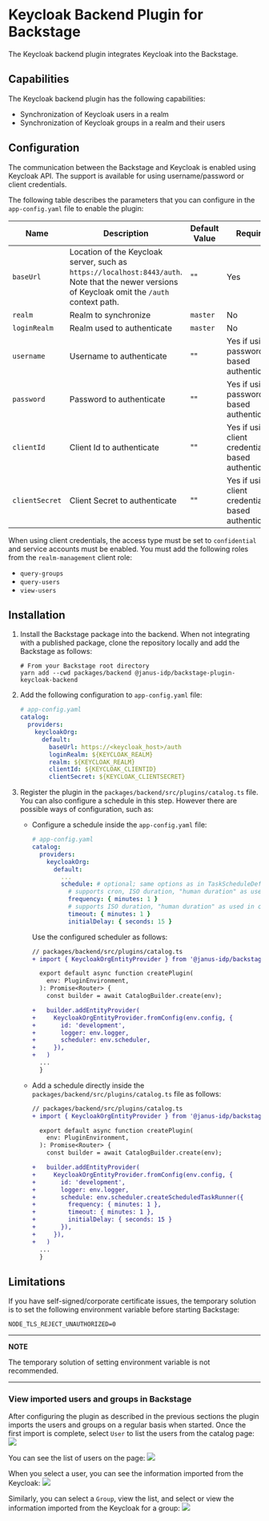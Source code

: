 # Keycloak Backend Plugin for Backstage

The Keycloak backend plugin integrates Keycloak into the Backstage.

## Capabilities

The Keycloak backend plugin has the following capabilities:

- Synchronization of Keycloak users in a realm
- Synchronization of Keycloak groups in a realm and their users

## Configuration

The communication between the Backstage and Keycloak is enabled using Keycloak API. The support is available for using username/password or client credentials.

The following table describes the parameters that you can configure in the `app-config.yaml` file to enable the plugin:

| Name           | Description                                                                                                                                     | Default Value | Required                                             |
| -------------- | ----------------------------------------------------------------------------------------------------------------------------------------------- | ------------- | ---------------------------------------------------- |
| `baseUrl`      | Location of the Keycloak server, such as `https://localhost:8443/auth`. Note that the newer versions of Keycloak omit the `/auth` context path. | ""            | Yes                                                  |
| `realm`        | Realm to synchronize                                                                                                                            | `master`      | No                                                   |
| `loginRealm`   | Realm used to authenticate                                                                                                                      | `master`      | No                                                   |
| `username`     | Username to authenticate                                                                                                                        | ""            | Yes if using password based authentication           |
| `password`     | Password to authenticate                                                                                                                        | ""            | Yes if using password based authentication           |
| `clientId`     | Client Id to authenticate                                                                                                                       | ""            | Yes if using client credentials based authentication |
| `clientSecret` | Client Secret to authenticate                                                                                                                   | ""            | Yes if using client credentials based authentication |

When using client credentials, the access type must be set to `confidential` and service accounts must be enabled. You must add the following roles from the `realm-management` client role:

- `query-groups`
- `query-users`
- `view-users`

## Installation

1. Install the Backstage package into the backend. When not integrating with a published package, clone the repository locally and add the Backstage as follows:

   ```shell
   # From your Backstage root directory
   yarn add --cwd packages/backend @janus-idp/backstage-plugin-keycloak-backend
   ```

2. Add the following configuration to `app-config.yaml` file:

   ```yaml
   # app-config.yaml
   catalog:
     providers:
       keycloakOrg:
         default:
           baseUrl: https://<keycloak_host>/auth
           loginRealm: ${KEYCLOAK_REALM}
           realm: ${KEYCLOAK_REALM}
           clientId: ${KEYCLOAK_CLIENTID}
           clientSecret: ${KEYCLOAK_CLIENTSECRET}
   ```

3. Register the plugin in the `packages/backend/src/plugins/catalog.ts` file. You can also configure a schedule in this step. However there are possible ways of configuration, such as:

   - Configure a schedule inside the `app-config.yaml` file:

     ```yaml
     # app-config.yaml
     catalog:
       providers:
         keycloakOrg:
           default:
             ...
             schedule: # optional; same options as in TaskScheduleDefinition
               # supports cron, ISO duration, "human duration" as used in code
               frequency: { minutes: 1 }
               # supports ISO duration, "human duration" as used in code
               timeout: { minutes: 1 }
               initialDelay: { seconds: 15 }
     ```

     Use the configured scheduler as follows:

     ```diff
     // packages/backend/src/plugins/catalog.ts
     + import { KeycloakOrgEntityProvider } from '@janus-idp/backstage-plugin-keycloak-backend';

       export default async function createPlugin(
         env: PluginEnvironment,
       ): Promise<Router> {
         const builder = await CatalogBuilder.create(env);

     +   builder.addEntityProvider(
     +     KeycloakOrgEntityProvider.fromConfig(env.config, {
     +       id: 'development',
     +       logger: env.logger,
     +       scheduler: env.scheduler,
     +     }),
     +   )
       ...
       }
     ```

   - Add a schedule directly inside the `packages/backend/src/plugins/catalog.ts` file as follows:

     ```diff
     // packages/backend/src/plugins/catalog.ts
     + import { KeycloakOrgEntityProvider } from '@janus-idp/backstage-plugin-keycloak-backend';

       export default async function createPlugin(
         env: PluginEnvironment,
       ): Promise<Router> {
         const builder = await CatalogBuilder.create(env);

     +   builder.addEntityProvider(
     +     KeycloakOrgEntityProvider.fromConfig(env.config, {
     +       id: 'development',
     +       logger: env.logger,
     +       schedule: env.scheduler.createScheduledTaskRunner({
     +         frequency: { minutes: 1 },
     +         timeout: { minutes: 1 },
     +         initialDelay: { seconds: 15 }
     +       }),
     +     }),
     +   )
       ...
       }
     ```

## Limitations

If you have self-signed/corporate certificate issues, the temporary solution is to set the following environment variable before starting Backstage:

`NODE_TLS_REJECT_UNAUTHORIZED=0`

---

**NOTE**

The temporary solution of setting environment variable is not recommended.

---

### View imported users and groups in Backstage

After configuring the plugin as described in the previous sections the plugin imports the users and groups on a regular basis when started. Once the first import is complete, select `User` to list the users from the catalog page:
![](./images/users.jpg)

You can see the list of users on the page:
![](./images/user-list.jpg)

When you select a user, you can see the information imported from the Keycloak:
![](./images/user2.jpg)

Similarly, you can select a `Group`, view the list, and select or view the information imported from the
Keycloak for a group:
![](./images/group1.jpg)

